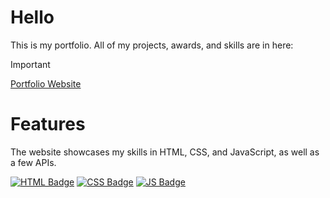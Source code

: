 # Hello
This is my portfolio. All of my projects, awards, and skills are in here:

> [!IMPORTANT] 
> [Portfolio Website](https://nalabportfolio.netlify.app)

# Features
<p>The website showcases my skills in HTML, CSS, and JavaScript, as well as a few APIs.</p>

[![HTML Badge](https://img.shields.io/badge/HTML5-E34F26?style=for-the-badge&logo=html5&logoColor=white)](#)
[![CSS Badge](https://img.shields.io/badge/CSS3-1572B6?style=for-the-badge&logo=css3&logoColor=white)](#)
[![JS Badge](https://img.shields.io/badge/JavaScript-F7DF1E?style=for-the-badge&logo=javascript&logoColor=white)](#)
